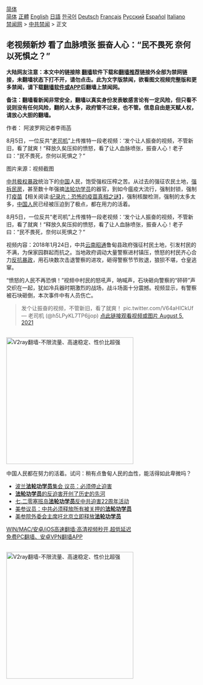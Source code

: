  <!-- 面包屑导航 --> <div class="breadcrumb"><!-- GTranslate: https://gtranslate.io/ -->  <div class="switcher notranslate">  <div class="selected">  <a href="#" onclick="return false;"> 简体</a>  </div>  <div class="option">  <a href="https://www.bannedbook.org" onclick="doGTranslate('zh-CN|zh-CN');jQuery('div.switcher div.selected a').html(jQuery(this).html());return false;" title="简体中文" class="nturl selected"> 简体</a>  <a href="https://www.bannedbook.org/zh-tw/" onclick="doGTranslate('zh-CN|zh-TW');jQuery('div.switcher div.selected a').html(jQuery(this).html());return false;" title="繁體中文" class="nturl"> 正體</a>  <a href="https://www.bannedbook.org/en/" onclick="doGTranslate('zh-CN|en');jQuery('div.switcher div.selected a').html(jQuery(this).html());return false;" title="English" class="nturl"> English</a>  <a href="https://www.bannedbook.org/ja/" onclick="doGTranslate('zh-CN|ja');jQuery('div.switcher div.selected a').html(jQuery(this).html());return false;" title="日本語" class="nturl"> 日語</a>  <a href="https://www.bannedbook.org/ko/" onclick="doGTranslate('zh-CN|ko');jQuery('div.switcher div.selected a').html(jQuery(this).html());return false;" title="한국어" class="nturl"> 한국어</a>  <a href="https://www.bannedbook.org/de/" onclick="doGTranslate('zh-CN|de');jQuery('div.switcher div.selected a').html(jQuery(this).html());return false;" title="Deutsch" class="nturl"> Deutsch</a>  <a href="https://www.bannedbook.org/fr/" onclick="doGTranslate('zh-CN|fr');jQuery('div.switcher div.selected a').html(jQuery(this).html());return false;" title="Français" class="nturl"> Français</a>  <a href="https://www.bannedbook.org/ru/" onclick="doGTranslate('zh-CN|ru');jQuery('div.switcher div.selected a').html(jQuery(this).html());return false;" title="Русский" class="nturl"> Русский</a>  <a href="https://www.bannedbook.org/es/" onclick="doGTranslate('zh-CN|es');jQuery('div.switcher div.selected a').html(jQuery(this).html());return false;" title="Español" class="nturl"> Español</a>  <a href="https://www.bannedbook.org/it/" onclick="doGTranslate('zh-CN|it');jQuery('div.switcher div.selected a').html(jQuery(this).html());return false;" title="Italiano" class="nturl"> Italiano</a>  </div>  </div>      <div class='breadcrumb-sub'><!-- Breadcrumb NavXT 6.3.0 --> <a href="https://www.bannedbook.org/" class="home">禁闻网</a> &gt; <a href="https://www.bannedbook.org/bnews/cbnews/" class="category">中共禁闻</a> &gt; 正文</div></div><h2>老视频新炒 看了血脉喷张 振奋人心：“民不畏死 奈何以死惧之？”</h2> <p class="notice"><b>大陆网友注意：本文中的链接除 <a href="https://github.com/bannedbook/fanqiang" >翻墙</a>软件下载和<a href="https://github.com/killgcd/justmysocks/blob/master/README.md">翻墙推荐</a>链接外全部为禁网链接，未翻墙状态下打不开，请勿点击。此为文字版禁闻，欲看图文视频完整版和更多禁闻，请下载<a href="https://github.com/bannedbook/fanqiang">翻墙软件或APP</a>后翻墙上禁闻网。</p><p>备注：翻墙看新闻非常安全，翻墙以真实身份发表敏感言论有一定风险，但只看不说则没有任何风险，翻的人太多，政府管不过来，也不管。信息自由是天赋人权，请放心大胆的翻墙。</b></p>  <div class="entry"> <p>作者： 阿波罗网记者李雨菡</p> <p id="summary">8月5日，一位反共“<a href="https://www.bannedbook.org/bnews/tag/%e8%80%81%e5%8f%b8%e6%9c%ba/" class="st_tag internal_tag" rel="tag" title="标签 老司机 下的日志">老司机</a>”上传推特一段老视频：‘发个让人振奋的视频，不管新旧，看了就爽！“释放久矣压抑的愤怒，看了让人血脉喷张，振奋人心！老子曰：“民不畏死，奈何以死惧之？“</p> <p id="conimg">图片来源：视频截图</p>  <p><a href="https://www.bannedbook.org/bnews/tag/%E4%B8%AD%E5%85%B1%E6%9E%81%E6%9D%83/" class="st_tag internal_tag" rel="tag" title="标签 中共极权 下的日志">中共极权</a><span class='wp_keywordlink'><a href="https://www.bannedbook.org/forum11/topic276.html" title="禁片：评中国共产党的暴政" target="_blank">暴政</a></span>统治下的<span class='wp_keywordlink_affiliate'><a href="https://www.bannedbook.org/" title="中国" target="_blank">中国</a></span>人民，饱受强权压榨之苦。从过去的强征农民土地，<a href="https://www.bannedbook.org/bnews/tag/%e5%bc%ba%e6%8b%86%e6%b0%91%e6%88%bf/" class="st_tag internal_tag" rel="tag" title="标签 强拆民房 下的日志">强拆民房</a>，甚至数十年强摘<a href="https://www.bannedbook.org/bnews/tag/%e6%b3%95%e8%bd%ae%e5%8a%9f%e5%ad%a6%e5%91%98/" class="st_tag internal_tag" rel="tag" title="标签 法轮功学员 下的日志">法轮功学员</a>的器官，到如今瘟疫大流行，强制封锁，强制打<span class='wp_keywordlink'><a href="https://www.bannedbook.org/bnews/tculture/20160630/551027.html" title="疫苗" target="_blank">疫苗</a></span>【相关阅读:<a href='https://www.bannedbook.org/bnews/topimagenews/20180408/925060.html' target='_blank'>纪录片：恐怖的疫苗真相之谜</a>】，强制核酸检测，强制的太多太多，<a href="https://www.bannedbook.org/bnews/tag/%e4%b8%ad%e5%9b%bd%e4%ba%ba/" class="st_tag internal_tag" rel="tag" title="标签 中国人 下的日志">中国人</a>民已经被压迫到了极点，都在用力的活着。</p> <p>8月5日，一位反共“老司机”上传推特一段老视频：‘发个让人振奋的视频，不管新旧，看了就爽！“释放久矣压抑的愤怒，看了让人血脉喷张，振奋人心！老子曰：“民不畏死，奈何以死惧之？“</p> <p>视频内容：2018年1月24日，中共<a href="https://www.bannedbook.org/bnews/tag/%E4%BA%91%E5%8D%97%E6%98%AD%E9%80%9A/" class="st_tag internal_tag" rel="tag" title="标签 云南昭通 下的日志">云南昭通</a>鲁甸县政府强征村民土地，引发村民的不满，为保家园群起而抗之。当地政府调动大量警察进村镇压，愤怒的村民齐心合力<a href="https://www.bannedbook.org/bnews/tag/%e5%8f%8d%e6%8a%97%e6%9a%b4%e6%94%bf/" class="st_tag internal_tag" rel="tag" title="标签 反抗暴政 下的日志">反抗暴政</a>，用石块数次击退警察的进攻，砸得警察节节败退，狼狈不堪，仓皇逃窜。</p>  <p>“愤怒的人民不再恐惧！”视频中村民的怒吼声，呐喊声，石块砸向警察的“砰砰”声交织在一起，犹如冷兵器时期激烈的战场，战斗场面十分震撼。视频显示，有警察被石块砸倒，本次事件中有人员伤亡。</p> <blockquote><p>发个让振奋的视频，不管新旧，看了就爽！ pic.twitter.com/V64aHICkUf— 老司机 (@h5LPyKL7TP6jjop) <a href="https://twitter.com/h5LPyKL7TP6jjop/status/1423159473690923009?ref_src=twsrc%5Etfw">点此链接观看视频或图片 August 5, 2021</a></p></blockquote> <p></p>  <p><br/><a href="https://github.com/bannedbook/fanqiang/wiki/V2ray%E6%9C%BA%E5%9C%BA"><img src="https://raw.githubusercontent.com/bannedbook/fanqiang/master/v2ss/images/v2free.jpg" width="336" alt="V2ray翻墙-不限流量、高速稳定、性价比超强"></a><br/></p> <p>中国人民都在努力的活着。试问：稍有点鲁甸人民的血性，能活得如此卑微吗？</p> <ul class='op-related-articles' title='相关阅读'> <li><a href='https://www.bannedbook.org/bnews/renquan/flg/20210728/1595364.html' target='_blank'>波兰<b>法轮功学员</b>集会 议员：必须停止迫害</a></li> <li><a href='https://www.bannedbook.org/bnews/baitai/20210725/1593884.html' target='_blank'><b>法轮功学员</b>的反迫害开创了历史的先河</a></li> <li><a href='https://www.bannedbook.org/bnews/worldnews/usa/20210723/1592186.html' target='_blank'>七.二零塞班岛<b>法轮功学员</b>反中共迫害22周年活动</a></li> <li><a href='https://www.bannedbook.org/bnews/worldnews/20210722/1591630.html' target='_blank'>美参议员：中共必须释放所有被关押的<b>法轮功学员</b></a></li> <li><a href='https://www.bannedbook.org/bnews/worldnews/20210722/1591618.html' target='_blank'>美参院外委会主席吁北京立即释放<b>法轮功学员</b></a></li> </ul> <p class="texttj"> <a href="https://github.com/bannedbook/fanqiang/wiki/V2ray%E6%9C%BA%E5%9C%BA" target="_blank">WIN/MAC/安卓/iOS高速翻墙:高清视频秒开,超低延迟</a><br/> <a href="https://github.com/bannedbook/fanqiang/wiki/%E7%A6%81%E9%97%BB%E7%BD%91%E5%AE%89%E5%8D%93%E7%BF%BB%E5%A2%99%E6%96%B0%E9%97%BBAPP" target="_blank">免费PC翻墙、安卓VPN翻墙APP</a></p> <p><br/><a href="https://github.com/bannedbook/fanqiang/wiki/V2ray%E6%9C%BA%E5%9C%BA"><img src="https://raw.githubusercontent.com/bannedbook/fanqiang/master/v2ss/images/v2free.jpg" width="336" alt="V2ray翻墙-不限流量、高速稳定、性价比超强"></a><br/></p><a name='sharetosocial'></a>  <div style="margin-bottom:5px;padding-bottom:5px;clear:both"> <div id="archive-pix-1" class="banner-ads"> <!-- AuctionX Display platform tag START --> <div id="26318x728x90x621x_ADSLOT2" clicktrack="%%CLICK_URL_ESC%%"></div> <!-- AuctionX Display platform tag END --> </div> <div id="archive-pix-2" class="banner-ads"> <!-- AuctionX Display platform tag START --> <div id="26315x300x250x621x_ADSLOT2" clicktrack="%%CLICK_URL_ESC%%"></div> <!-- AuctionX Display platform tag END --> </div> </div>  <div id="archive-pix-1" class="banner-ads"> <!-- AuctionX Display platform tag START --> <div id="26318x728x90x621x_ADSLOT3" clicktrack="%%CLICK_URL_ESC%%"></div> <!-- AuctionX Display platform tag END --> </div> </div><!--END ENTRY--> 